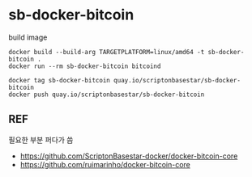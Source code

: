 # sb-docker-bitcoin

build image
```
docker build --build-arg TARGETPLATFORM=linux/amd64 -t sb-docker-bitcoin .
docker run --rm sb-docker-bitcoin bitcoind

docker tag sb-docker-bitcoin quay.io/scriptonbasestar/sb-docker-bitcoin
docker push quay.io/scriptonbasestar/sb-docker-bitcoin
```

## REF

필요한 부분 퍼다가 씀

* https://github.com/ScriptonBasestar-docker/docker-bitcoin-core
* https://github.com/ruimarinho/docker-bitcoin-core
